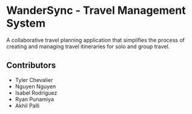 # WanderSync - Travel Management System

A collaborative travel planning application that simplifies the process of creating and managing travel itineraries for solo and group travel.

## Contributors

- Tyler Chevalier
- Nguyen Nguyen
- Isabel Rodriguez
- Ryan Punamiya
- Akhil Palli
